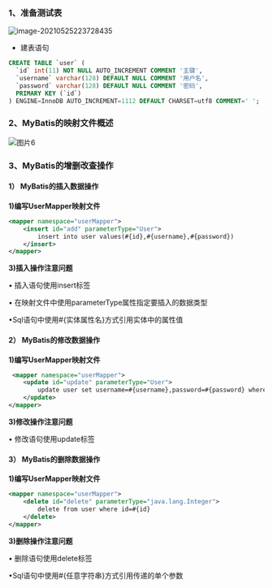 

### 1、准备测试表

![image-20210525223728435](https://gitee.com/ZXiangC/picture/raw/master/imgs/image-20210525223728435.png)

- 建表语句

```sql
CREATE TABLE `user` (
  `id` int(11) NOT NULL AUTO_INCREMENT COMMENT '主键',
  `username` varchar(128) DEFAULT NULL COMMENT '用户名',
  `password` varchar(128) DEFAULT NULL COMMENT '密码',
  PRIMARY KEY (`id`)
) ENGINE=InnoDB AUTO_INCREMENT=1112 DEFAULT CHARSET=utf8 COMMENT=' ';
```

### 2、MyBatis的映射文件概述

![图片6](https://gitee.com/ZXiangC/picture/raw/master/imgs/图片6.png)

### 3、MyBatis的增删改查操作

#### 1） MyBatis的插入数据操作 

**1)编写UserMapper映射文件**

```xml
<mapper namespace="userMapper">    
	<insert id="add" parameterType="User">        
		insert into user values(#{id},#{username},#{password})    
	</insert>
</mapper>
```

**3)插入操作注意问题**

• 插入语句使用insert标签

• 在映射文件中使用parameterType属性指定要插入的数据类型

•Sql语句中使用#{实体属性名}方式引用实体中的属性值

#### 2） MyBatis的修改数据操作 

**1)编写UserMapper映射文件**

```xml
 <mapper namespace="userMapper">
    <update id="update" parameterType="User">
        update user set username=#{username},password=#{password} where id=#{id}
    </update>
</mapper>
```

**3)修改操作注意问题**

• 修改语句使用update标签

#### 3） MyBatis的删除数据操作 

**1)编写UserMapper映射文件**

```xml
<mapper namespace="userMapper">
    <delete id="delete" parameterType="java.lang.Integer">
        delete from user where id=#{id}
    </delete>
</mapper>

```

**3)删除操作注意问题**

• 删除语句使用delete标签

•Sql语句中使用#{任意字符串}方式引用传递的单个参数

